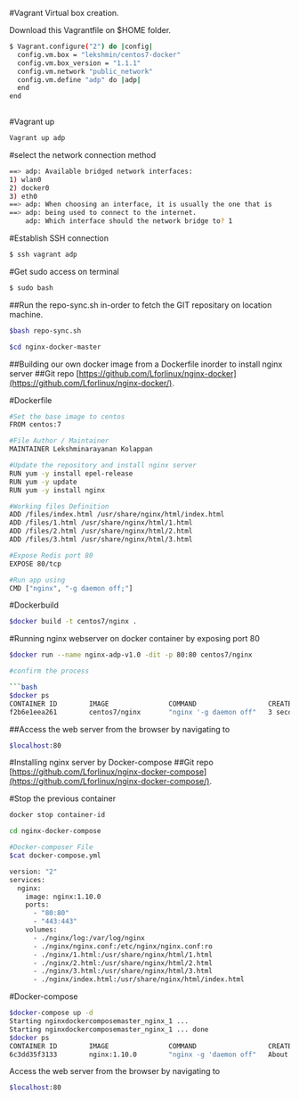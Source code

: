 
#Vagrant Virtual box creation. 

Download this Vagrantfile on $HOME folder.

```bash
$ Vagrant.configure("2") do |config|
  config.vm.box = "lekshmin/centos7-docker"
  config.vm.box_version = "1.1.1"
  config.vm.network "public_network"
  config.vm.define "adp" do |adp|
  end
end
 
```
#Vagrant up

```bash
Vagrant up adp 
```

#select the network connection method 

```bash
==> adp: Available bridged network interfaces:
1) wlan0
2) docker0
3) eth0
==> adp: When choosing an interface, it is usually the one that is
==> adp: being used to connect to the internet.
    adp: Which interface should the network bridge to? 1
```


#Establish SSH connection 
```bash
$ ssh vagrant adp 
```

#Get sudo access on terminal 
```bash
$ sudo bash
```

##Run the repo-sync.sh in-order to fetch the GIT repositary on location machine. 

```bash
$bash repo-sync.sh
```


```bash
$cd nginx-docker-master
```

##Building our own docker image from a Dockerfile inorder to install nginx server
##Git repo [https://github.com/Lforlinux/nginx-docker](https://github.com/Lforlinux/nginx-docker/).

#Dockerfile
```bash
#Set the base image to centos
FROM centos:7

#File Author / Maintainer
MAINTAINER Lekshminarayanan Kolappan

#Update the repository and install nginx server
RUN yum -y install epel-release
RUN yum -y update
RUN yum -y install nginx

#Working files Definition 
ADD /files/index.html /usr/share/nginx/html/index.html
ADD /files/1.html /usr/share/nginx/html/1.html
ADD /files/2.html /usr/share/nginx/html/2.html
ADD /files/3.html /usr/share/nginx/html/3.html

#Expose Redis port 80 
EXPOSE 80/tcp

#Run app using
CMD ["nginx", "-g daemon off;"]
```

#Dockerbuild 

```bash
$docker build -t centos7/nginx .
````

#Running nginx webserver on docker container by exposing port 80

```bash
$docker run --name nginx-adp-v1.0 -dit -p 80:80 centos7/nginx

#confirm the process

```bash
$docker ps
CONTAINER ID        IMAGE               COMMAND                  CREATED             STATUS              PORTS                NAMES
f2b6e1eea261        centos7/nginx       "nginx '-g daemon off"   3 seconds ago       Up 2 seconds        0.0.0.0:80->80/tcp   nginx-adp-v1.1
```

##Access the web server from the browser by navigating to
```bash
$localhost:80 
```

#Installing nginx server by Docker-compose 
##Git repo [https://github.com/Lforlinux/nginx-docker-compose](https://github.com/Lforlinux/nginx-docker-compose/).

#Stop the previous container
```bash
docker stop container-id
```

```bash
cd nginx-docker-compose
```

```bash
#Docker-composer File
$cat docker-compose.yml

version: "2"
services:
  nginx:
    image: nginx:1.10.0
    ports:
      - "80:80"
      - "443:443"
    volumes:
      - ./nginx/log:/var/log/nginx
      - ./nginx/nginx.conf:/etc/nginx/nginx.conf:ro
      - ./nginx/1.html:/usr/share/nginx/html/1.html
      - ./nginx/2.html:/usr/share/nginx/html/2.html
      - ./nginx/3.html:/usr/share/nginx/html/3.html
      - ./nginx/index.html:/usr/share/nginx/html/index.html

```

#Docker-compose
```bash
$docker-compose up -d
Starting nginxdockercomposemaster_nginx_1 ... 
Starting nginxdockercomposemaster_nginx_1 ... done
$docker ps
CONTAINER ID        IMAGE               COMMAND                  CREATED             STATUS              PORTS                                      NAMES
6c3dd35f3133        nginx:1.10.0        "nginx -g 'daemon off"   About an hour ago   Up 10 seconds       0.0.0.0:80->80/tcp, 0.0.0.0:443->443/tcp   nginxdockercomposemaster_nginx_1
```


Access the web server from the browser by navigating to
```bash
$localhost:80 
```



